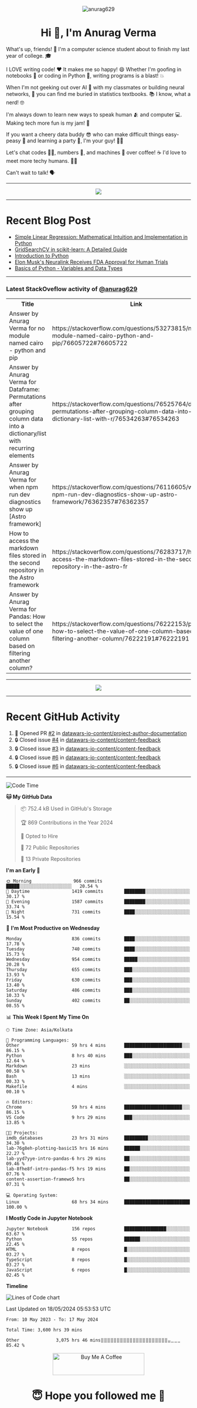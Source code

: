 

<p align="center"> <img src="https://komarev.com/ghpvc/?username=anurag629&label=Profile%20views&color=0e75b6&style=flat" alt="anurag629" /> </p>

<h1 align="center">Hi 👋, I'm Anurag Verma</h1>

What's up, friends! 👋 I'm a computer science student about to finish my last year of college. 🎓

I LOVE writing code! ❤️ It makes me so happy! 😄 Whether I'm goofing in notebooks 📓 or coding in Python 🐍, writing programs is a blast! 💥

When I'm not geeking out over AI 🤖 with my classmates or building neural networks, 🧠 you can find me buried in statistics textbooks. 📚 I know, what a nerd! 🤓

I'm always down to learn new ways to speak human 🫂 and computer 💻. Making tech more fun is my jam! 🍇

If you want a cheery data buddy 😎 who can make difficult things easy-peasy 🥝 and learning a party 🎉, I'm your guy! 🙋‍♂️

Let's chat codes 👨‍💻, numbers 🧮, and machines 🤖 over coffee! ☕ I'd love to meet more techy humans. 💁‍♂️

Can't wait to talk! 🗣️

---

<p align="center">
  <img src="https://spotify-github-profile.vercel.app/api/view.svg?uid=mwvywke3fo2gajpenodnmobfh&cover_image=true&theme=default&show_offline=false&background_color=121212&interchange=false&bar_color=53b14f&bar_color_cover=true">
</p>

---

# Recent Blog Post

<!-- BLOG-POST-LIST:START -->
- [Simple Linear Regression: Mathematical Intuition and Implementation in Python](https://codercops.tech/blog/machine-learning-algorithms/simple-linear-regression-mathematical-intuation)
- [GridSearchCV in scikit-learn: A Detailed Guide](https://codercops.tech/blog/gridsearchcv-in-scikit-learn-a-detailed-guide)
- [Introduction to Python](https://codercops.tech/blog/python-tutorial/introduction-to-python)
- [Elon Musk&#39;s Neuralink Receives FDA Approval for Human Trials](https://codercops.tech/blog/elon-musks-neuralink-receives-fda-approval-for-human-trials)
- [Basics of Python - Variables and Data Types](https://codercops.tech/blog/python-basics-of-python-variables-and-data-types)
<!-- BLOG-POST-LIST:END -->

---

### Latest StackOveflow activity of [@anurag629](https://github.com/anurag629)
<table>
  <tr><th>Title</th><th>Link</th></tr>
  <!-- STACKOVERFLOW:START --><tr><td>Answer by Anurag Verma for no module named cairo - python and pip</td><td>https://stackoverflow.com/questions/53273815/no-module-named-cairo-python-and-pip/76605722#76605722</td></tr><tr><td>Answer by Anurag Verma for Dataframe: Permutations after grouping column data into a dictionary/list with recurring elements</td><td>https://stackoverflow.com/questions/76525764/dataframe-permutations-after-grouping-column-data-into-a-dictionary-list-with-r/76534263#76534263</td></tr><tr><td>Answer by Anurag Verma for when npm run dev diagnostics show up [Astro framework]</td><td>https://stackoverflow.com/questions/76116605/when-npm-run-dev-diagnostics-show-up-astro-framework/76362357#76362357</td></tr><tr><td>How to access the markdown files stored in the second repository in the Astro framework</td><td>https://stackoverflow.com/questions/76283717/how-to-access-the-markdown-files-stored-in-the-second-repository-in-the-astro-fr</td></tr><tr><td>Answer by Anurag Verma for Pandas: How to select the value of one column based on filtering another column?</td><td>https://stackoverflow.com/questions/76222153/pandas-how-to-select-the-value-of-one-column-based-on-filtering-another-column/76222191#76222191</td></tr><!-- STACKOVERFLOW:END -->
</table>

---

<p align="center">
  <img alig src="https://github-profile-trophy.vercel.app/?username=anurag629&theme=onedark&column=-1" />
</p>

---

# Recent GitHub Activity
<!--START_SECTION:activity-->
1. 💪 Opened PR [#2](https://github.com/datawars-io-content/project-author-documentation/pull/2) in [datawars-io-content/project-author-documentation](https://github.com/datawars-io-content/project-author-documentation)
2. 🔒 Closed issue [#4](https://github.com/datawars-io-content/content-feedback/issues/4) in [datawars-io-content/content-feedback](https://github.com/datawars-io-content/content-feedback)
3. 🔒 Closed issue [#3](https://github.com/datawars-io-content/content-feedback/issues/3) in [datawars-io-content/content-feedback](https://github.com/datawars-io-content/content-feedback)
4. 🔒 Closed issue [#6](https://github.com/datawars-io-content/content-feedback/issues/6) in [datawars-io-content/content-feedback](https://github.com/datawars-io-content/content-feedback)
5. 🔒 Closed issue [#6](https://github.com/datawars-io-content/content-feedback/issues/6) in [datawars-io-content/content-feedback](https://github.com/datawars-io-content/content-feedback)
<!--END_SECTION:activity-->

---

<!--START_SECTION:waka-->
![Code Time](http://img.shields.io/badge/Code%20Time-3%2C600%20hrs%2046%20mins-blue)

**🐱 My GitHub Data** 

> 📦 752.4 kB Used in GitHub's Storage 
 > 
> 🏆 869 Contributions in the Year 2024
 > 
> 💼 Opted to Hire
 > 
> 📜 72 Public Repositories 
 > 
> 🔑 13 Private Repositories 
 > 
**I'm an Early 🐤** 

```text
🌞 Morning                966 commits         █████░░░░░░░░░░░░░░░░░░░░   20.54 % 
🌆 Daytime                1419 commits        ████████░░░░░░░░░░░░░░░░░   30.17 % 
🌃 Evening                1587 commits        ████████░░░░░░░░░░░░░░░░░   33.74 % 
🌙 Night                  731 commits         ████░░░░░░░░░░░░░░░░░░░░░   15.54 % 
```
📅 **I'm Most Productive on Wednesday** 

```text
Monday                   836 commits         ████░░░░░░░░░░░░░░░░░░░░░   17.78 % 
Tuesday                  740 commits         ████░░░░░░░░░░░░░░░░░░░░░   15.73 % 
Wednesday                954 commits         █████░░░░░░░░░░░░░░░░░░░░   20.28 % 
Thursday                 655 commits         ███░░░░░░░░░░░░░░░░░░░░░░   13.93 % 
Friday                   630 commits         ███░░░░░░░░░░░░░░░░░░░░░░   13.40 % 
Saturday                 486 commits         ███░░░░░░░░░░░░░░░░░░░░░░   10.33 % 
Sunday                   402 commits         ██░░░░░░░░░░░░░░░░░░░░░░░   08.55 % 
```


📊 **This Week I Spent My Time On** 

```text
🕑︎ Time Zone: Asia/Kolkata

💬 Programming Languages: 
Other                    59 hrs 4 mins       ██████████████████████░░░   86.15 % 
Python                   8 hrs 40 mins       ███░░░░░░░░░░░░░░░░░░░░░░   12.64 % 
Markdown                 23 mins             ░░░░░░░░░░░░░░░░░░░░░░░░░   00.58 % 
Bash                     13 mins             ░░░░░░░░░░░░░░░░░░░░░░░░░   00.33 % 
Makefile                 4 mins              ░░░░░░░░░░░░░░░░░░░░░░░░░   00.10 % 

🔥 Editors: 
Chrome                   59 hrs 4 mins       ██████████████████████░░░   86.15 % 
VS Code                  9 hrs 29 mins       ███░░░░░░░░░░░░░░░░░░░░░░   13.85 % 

🐱‍💻 Projects: 
imdb_databases           23 hrs 31 mins      █████████░░░░░░░░░░░░░░░░   34.30 % 
lab-76g8eh-plotting-basic15 hrs 16 mins      ██████░░░░░░░░░░░░░░░░░░░   22.27 % 
lab-yyd7yye-intro-pandas-6 hrs 29 mins       ██░░░░░░░░░░░░░░░░░░░░░░░   09.46 % 
lab-8fhe8f-intro-pandas-f5 hrs 19 mins       ██░░░░░░░░░░░░░░░░░░░░░░░   07.76 % 
content-assertion-framewo5 hrs               ██░░░░░░░░░░░░░░░░░░░░░░░   07.31 % 

💻 Operating System: 
Linux                    68 hrs 34 mins      █████████████████████████   100.00 % 
```

**I Mostly Code in Jupyter Notebook** 

```text
Jupyter Notebook         156 repos           ████████████████░░░░░░░░░   63.67 % 
Python                   55 repos            ██████░░░░░░░░░░░░░░░░░░░   22.45 % 
HTML                     8 repos             █░░░░░░░░░░░░░░░░░░░░░░░░   03.27 % 
TypeScript               8 repos             █░░░░░░░░░░░░░░░░░░░░░░░░   03.27 % 
JavaScript               6 repos             █░░░░░░░░░░░░░░░░░░░░░░░░   02.45 % 
```



**Timeline**

![Lines of Code chart](https://raw.githubusercontent.com/anurag629/anurag629/main/assets/bar_graph.png)


 Last Updated on 18/05/2024 05:53:53 UTC
<!--END_SECTION:waka-->

<!--START_SECTION:waka-simple-->

```text
From: 10 May 2023 - To: 17 May 2024

Total Time: 3,600 hrs 39 mins

Other              3,075 hrs 46 mins⣿⣿⣿⣿⣿⣿⣿⣿⣿⣿⣿⣿⣿⣿⣿⣿⣿⣿⣿⣿⣿⣤⣀⣀⣀   85.42 %
```

<!--END_SECTION:waka-simple-->

<p align="center"> 
<a href="https://www.buymeacoffee.com/anurag629" target="_blank"><img src="https://cdn.buymeacoffee.com/buttons/default-orange.png" alt="Buy Me A Coffee" height="60" width="250"></a>
</p>


<h1 align="center"> 😇 Hope you followed me 🥰  </h1>
